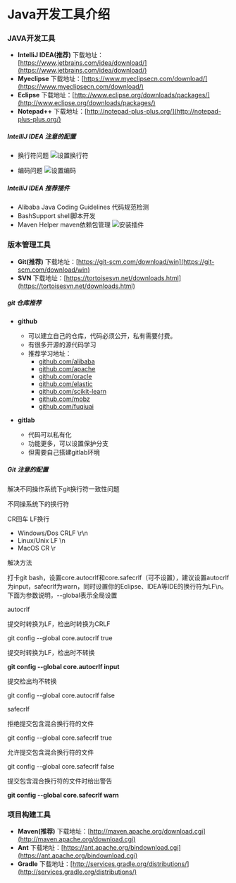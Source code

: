 ﻿# Java开发工具介绍

### JAVA开发工具

* **IntelliJ IDEA(推荐)** 下载地址：[https://www.jetbrains.com/idea/download/](https://www.jetbrains.com/idea/download/)
* **Myeclipse** 下载地址：[https://www.myeclipsecn.com/download/](https://www.myeclipsecn.com/download/)
* **Eclipse** 下载地址：[http://www.eclipse.org/downloads/packages/](http://www.eclipse.org/downloads/packages/)
* **Notepad++** 下载地址：[http://notepad-plus-plus.org/](http://notepad-plus-plus.org/)

##### IntelliJ IDEA 注意的配置

* 换行符问题
![设置换行符](https://img-blog.csdnimg.cn/2019092721195155.png?x-oss-process=image/watermark,type_ZmFuZ3poZW5naGVpdGk,shadow_10,text_aHR0cHM6Ly9ibG9nLmNzZG4ubmV0L3llemkxMjM4,size_16,color_FFFFFF,t_70)

* 编码问题
![设置编码](https://img-blog.csdnimg.cn/20190927212017779.png?x-oss-process=image/watermark,type_ZmFuZ3poZW5naGVpdGk,shadow_10,text_aHR0cHM6Ly9ibG9nLmNzZG4ubmV0L3llemkxMjM4,size_16,color_FFFFFF,t_70)

##### IntelliJ IDEA 推荐插件

* Alibaba Java Coding Guidelines  代码规范检测
* BashSupport  shell脚本开发
* Maven Helper  maven依赖包管理
![安装插件](https://img-blog.csdnimg.cn/20190927212040982.png?x-oss-process=image/watermark,type_ZmFuZ3poZW5naGVpdGk,shadow_10,text_aHR0cHM6Ly9ibG9nLmNzZG4ubmV0L3llemkxMjM4,size_16,color_FFFFFF,t_70)

### 版本管理工具

* **Git(推荐)** 下载地址：[https://git-scm.com/download/win](https://git-scm.com/download/win)
* **SVN** 下载地址：[https://tortoisesvn.net/downloads.html](https://tortoisesvn.net/downloads.html)

##### git 仓库推荐

* **github**
    * 可以建立自己的仓库，代码必须公开，私有需要付费。
    * 有很多开源的源代码学习
    * 推荐学习地址：
        * [github.com/alibaba](github.com/alibaba)
        * [github.com/apache](github.com/apache)
        * [github.com/oracle](github.com/oracle)
        * [github.com/elastic](github.com/elastic)
        * [github.com/scikit-learn](github.com/scikit-learn)
        * [github.com/mobz](github.com/mobz)
        * [github.com/fuqiuai](github.com/fuqiuai)

* **gitlab**
    * 代码可以私有化
    * 功能更多，可以设置保护分支
    * 但需要自己搭建gitlab环境
    
##### Git 注意的配置

解决不同操作系统下git换行符一致性问题

不同操系统下的换行符

CR回车 LF换行

* Windows/Dos CRLF \r\n
* Linux/Unix LF \n
* MacOS CR \r

解决方法

打卡git bash，设置core.autocrlf和core.safecrlf（可不设置），建议设置autocrlf为input，safecrlf为warn，同时设置你的Eclipse、IDEA等IDE的换行符为LF\n。
下面为参数说明，--global表示全局设置

autocrlf

提交时转换为LF，检出时转换为CRLF

git config --global core.autocrlf true

提交时转换为LF，检出时不转换

**git config --global core.autocrlf input**

提交检出均不转换

git config --global core.autocrlf false

safecrlf

拒绝提交包含混合换行符的文件

git config --global core.safecrlf true

允许提交包含混合换行符的文件

git config --global core.safecrlf false

提交包含混合换行符的文件时给出警告

**git config --global core.safecrlf warn**

### 项目构建工具

* **Maven(推荐)** 下载地址：[http://maven.apache.org/download.cgi](http://maven.apache.org/download.cgi)
* **Ant** 下载地址：[https://ant.apache.org/bindownload.cgi](https://ant.apache.org/bindownload.cgi)
* **Gradle** 下载地址：[http://services.gradle.org/distributions/](http://services.gradle.org/distributions/)
